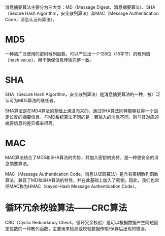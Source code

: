 消息摘要算法主要分为三大类：MD（Message Digest，消息摘要算法）、SHA（Secure Hash Algorithm，安全散列算法）和MAC（Message Authentication Code，消息认证码算法）。

# MD5

一种被广泛使用的密码散列函数，可以产生出一个128位（16字节）的散列值（hash value），用于确保信息传输完整一致。

# SHA

SHA（Secure Hash Algorithm，安全散列算法）是消息摘要算法的一种，被广泛认可为MD5算法的继任者。

SHA算法是在MD4算法的基础上演进而来的，通过SHA算法同样能够获得一个固定长度的摘要信息。与MD系统算法不同的是：若输入的消息不同，则与其对应的摘要信息的差异概率很高。

# MAC

MAC算法结合了MD5和SHA算法的优势，并加入密钥的支持，是一种更安全的消息摘要算法。

MAC（Message Authentication Code，消息认证码算法）是含有密钥散列函数算法，兼容了MD和SHA算法的特性，并在此基础上加入了密钥。因此，我们也常把MAC称为HMAC（keyed-Hash Message Authentication Code）。

# 循环冗余校验算法——CRC算法

CRC（Cyclic Redundancy Check，循环冗余校验）是可以根据数据产生简短固定位数的一种散列函数，主要用来检测或校验数据传输/保存后出现的错误。





















